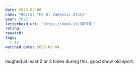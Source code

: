 ```yaml
---
date: 2023-02-06
name: "Weird: The Al Yankovic Story"
year: 2022
letterboxd_uri: "https://boxd.it/3OPT8l"
rating: 
rewatch: 
tags:
  - tv
watched_date: 2023-02-04
---
```


laughed at least 2 or 3 times during this. good show old sport.
